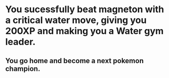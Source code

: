 # You sucessfully beat magneton with a critical water move, giving you 200XP and making you a Water gym leader.

## You go home and become a next pokemon champion.